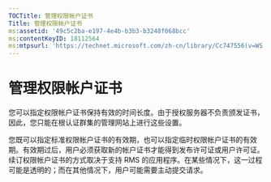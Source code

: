 ```yaml
---
TOCTitle: 管理权限帐户证书
Title: 管理权限帐户证书
ms:assetid: '49c5c2ba-e197-4e4b-b3b3-b3248f068bcc'
ms:contentKeyID: 18112564
ms:mtpsurl: 'https://technet.microsoft.com/zh-cn/library/Cc747556(v=WS.10)'
---
```


管理权限帐户证书
================

您可以指定权限帐户证书保持有效的时间长度。由于授权服务器不负责颁发证书，因此，您只能在根认证群集的管理网站上进行这些设置。

您既可以指定标准权限帐户证书的有效期，也可以指定临时权限帐户证书的有效期。有效期过后，用户必须获取新的帐户证书才能得到发布许可证或用户许可证。续订权限帐户证书的方式取决于支持 RMS 的应用程序。在某些情况下，这一过程可能是透明的；而在其他情况下，用户可能需要主动提交请求。
